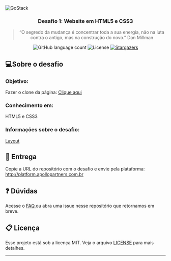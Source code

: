 <img alt="GoStack" src="https://api.apollopartners.com.br/files/105" />
<h3 align="center">
  Desafio 1: Website em HTML5 e CSS3
</h3>

<blockquote align="center">“O segredo da mudança é concentrar toda a sua energia, não na luta contra o antigo, mas na construção do novo.” Dan Millman</blockquote>

<p align="center">  
  <img alt="GitHub language count" src="https://img.shields.io/github/languages/count/Apollo-Group/Projeto-01">

  <img alt="License" src="https://img.shields.io/badge/license-MIT-%2304D361">

  <a href="">
    <img alt="Stargazers" src="https://img.shields.io/github/stars/Apollo-Group/Projeto-01?style=social">
  </a>
</p>

## :computer:Sobre o desafio

### Objetivo:
Fazer o clone da página:
<a href="https://www.figma.com/proto/B2WMzcZfiCaLjIGLcY4VpD/Figma-Basics?node-id=0%3A534&scaling=scale-down" target="_blank" rel="noopener noreferrer">
Clique aqui
</a>

### Conhecimento em:

HTML5 e CSS3

### Informações sobre o desafio:

<a href="https://www.figma.com/proto/B2WMzcZfiCaLjIGLcY4VpD/Figma-Basics?node-id=0%3A534&scaling=scale-down" target="_blank" rel="noopener noreferrer">
Layout
</a>

## :tada: Entrega

Copie a URL do repositório com o desafio e envie pela plataforma: http://platform.apollopartners.com.br

## :question: Dúvidas

Acesse o <a href="https://github.com/Apollo-Group/Projeto-FAQ">
FAQ
</a> ou abra uma issue nesse repositório que retornamos em breve.

## :clipboard: Licença

Esse projeto está sob a licença MIT. Veja o arquivo [LICENSE](LICENSE) para mais detalhes.

---
